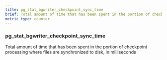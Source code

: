 ```yaml
---
title: pg_stat_bgwriter_checkpoint_sync_time
brief: Total amount of time that has been spent in the portion of checkpoint processing where files are synchronized to disk, in milliseconds
metric_type: counter
---
```

### pg_stat_bgwriter_checkpoint_sync_time

Total amount of time that has been spent in the portion of checkpoint processing where files are synchronized to disk, in milliseconds